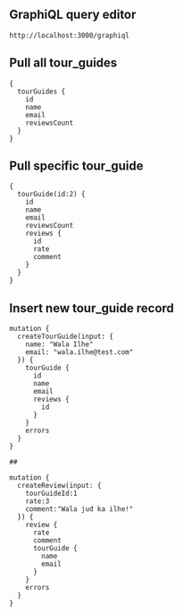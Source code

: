 ## GraphiQL query editor
```
http://localhost:3000/graphiql
```

## Pull all tour_guides
```
{
  tourGuides {
    id
    name
    email
    reviewsCount
  }
}
```

## Pull specific tour_guide
```
{
  tourGuide(id:2) {
    id
    name
    email
    reviewsCount
    reviews {
      id
      rate
      comment
    }
  }
}
```

## Insert new tour_guide record

```
mutation {
  createTourGuide(input: {
    name: "Wala Ilhe"
    email: "wala.ilhe@test.com"
  }) {
    tourGuide {
      id
      name
      email
      reviews {
        id
      }
    }
    errors
  }
}

##

mutation {
  createReview(input: {
    tourGuideId:1
    rate:3
    comment:"Wala jud ka ilhe!"
  }) {
    review {
      rate
      comment
      tourGuide {
        name
        email
      }
    }
    errors
  }
}
```

